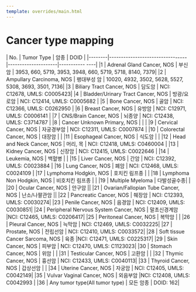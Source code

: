 ```yaml
---
template: overrides/main.html
---
```

# Cancer type mapping

| No.    | Tumor Type                      | 암종                 | DOID           |
|--------|---------------------------------|---------------------|----------- ----|
|1 | Adrenal Gland Cancer, NOS | 부신암 | 3953, 660, 5719, 3953, 3948, 660, 5719, 5718, 8140, 7379|
|2 | Ampullary Carcinoma, NOS | 팽대부성 암 | 10020, 4932, 3502, 5628, 5527, 5308, 3693, 3501, 7136|
|3 | Biliary Tract Cancer, NOS | 담도암 | NCI: C12678, UMLS: C0005423|
|4 | Bladder/Urinary Tract Cancer, NOS | 방광/요로암 | NCI: C12414, UMLS: C0005682 |
|5 | Bone Cancer, NOS | 골암 | NCI: C12366, UMLS: C0262950 |
|6 | Breast Cancer, NOS | 유방암 | NCI: C12971, UMLS: C0006141 |
|7 | CNS/Brain Cancer, NOS | 뇌종양 | NCI: C12438, UMLS: C3714787 |
|8 | Cancer Unknown Primary, NOS | | |
|9 | Cervical Cancer, NOS | 자궁경부암 | NCI: C12311, UMLS: C0007874 |
|10 | Colorectal Cancer, NOS | 대장암 | |
|11 | Esophageal Cancer, NOS | 식도암 | |
|12 | Head and Neck Cancer, NOS | 머리, 목 | NCI: C12418, UMLS: C0460004 |
|13 | Kidney Cancer, NOS | 신장암 | NCI: C12415, UMLS: C0022646 |
|14 | Leukemia, NOS | 백혈병 | |
|15 | Liver Cancer, NOS | 간암 | NCI: C12392, UMLS: C0023884 |
|16 | Lung Cancer, NOS | 폐암 | NCI: C12468, UMLS: C0024109 |
|17 | Lymphoma Hodgkin, NOS | 호치킨 림프종 | |
|18 | Lymphoma Non Hodgkin, NOS | 비호치킨 림프종 | |
|19 | Multiple Myeloma | 다발성골수종| |
|20 | Ocular Cancer, NOS | 안구암 ||
|21 | Ovarian/Fallopian Tube Cancer, NOS | 난소/나팔관암 ||
|22 | Pancreatic Cancer, NOS | 췌장암 | NCI: C12393, UMLS: C0030274|
|23 | Penile Cancer, NOS | 음경암 | NCI: C12409, UMLS: C0030851|
|24 | Peripheral Nervous System Cancer, NOS | 말초신경계암 |NCI: C12465, UMLS: C0206417|
|25 | Peritoneal Cancer, NOS | 복막암 | |
|26 | Pleural Cancer, NOS | 늑막암 | NCI: C12469, UMLS: C0032225|
|27 | Prostate, NOS | 전립선암 | NCI: C12410, UMLS: C0033572|
|28 | Soft tissue Cancer Sarcoma, NOS | 육종 |NCI: C12471, UMLS: C0225317|
|29 | Skin Cancer, NOS | 피부암 | NCI: C12470, UMLS: C1123023|
|30 | Stomach Cancer, NOS | 위암 | |
|31 | Testicular Cancer, NOS | 고환암 | |
|32 | Thymic Cancer, NOS | 흉선암 | NCI: C12433, UMLS: C0040113|
|33 | Thyroid Cancer, NOS | 갑상선암 | |
|34 | Uterine Cancer, NOS | 자궁암 | NCI: C12405, UMLS: C0042149|
|35 | Vulvar Vaginal Cancer, NOS | 외음부암 |NCI: C12408, UMLS: C0042993 |
|36 | Any tumor type(All tumor type) | 모든 암종 | DOID: 162|